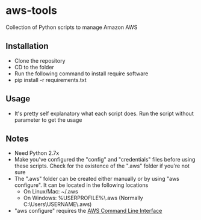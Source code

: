 # aws-tools
Collection of Python scripts to manage Amazon AWS

## Installation
* Clone the repository
* CD to the folder
* Run the following command to install require software
 * pip install -r requirements.txt

## Usage
* It's pretty self explanatory what each script does. Run the script without parameter to get the usage

## Notes
* Need Python 2.7x
* Make you've configured the "config" and "credentials" files before using these scripts. Check for the existence of the ".aws" folder if you're not sure
* The ".aws" folder can be created either manually or by using "aws configure". It can be located in the following locations
  * On Linux/Mac: ~/.aws
  * On Windows: %USERPROFILE%\\.aws (Normally C:\\Users\\USERNAME\\.aws)
* "aws configure" requires the [AWS Command Line Interface](https://aws.amazon.com/cli)
